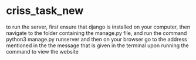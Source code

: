 # criss_task_new
to run the server, first ensure that django is installed on your computer, 
then navigate to the folder containing the manage.py file, and run the command
python3 manage.py runserver
and then on your browser go to the address mentioned in the the message that is given in the terminal upon running the command to view the website

